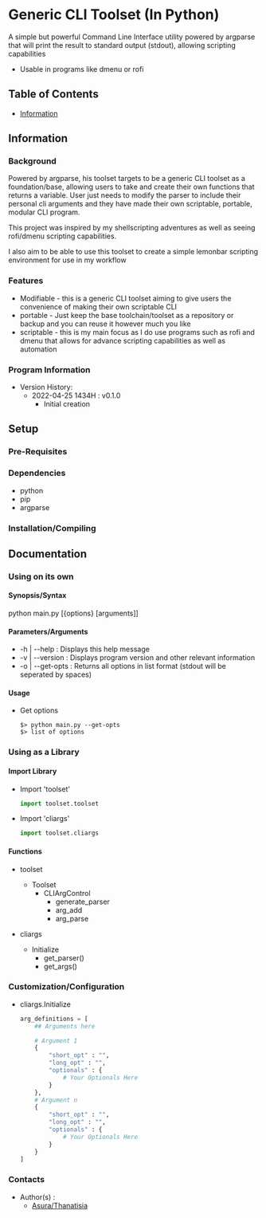 # Generic CLI Toolset (In Python)

A simple but powerful Command Line Interface utility powered by argparse that will print the result to standard output (stdout), allowing scripting capabilities

- Usable in programs like dmenu or rofi

## Table of Contents
- [Information](#information)

## Information

### Background

Powered by argparse, his toolset targets to be a generic CLI toolset as a foundation/base, allowing users to take and create their own functions that returns a variable. 
User just needs to modify the parser to include their personal cli arguments and they have made their own scriptable, portable, modular CLI program.

This project was inspired by my shellscripting adventures as well as seeing rofi/dmenu scripting capabilities.

I also aim to be able to use this toolset to create a simple lemonbar scripting environment for use in my workflow

### Features

+ Modifiable - this is a generic CLI toolset aiming to give users the convenience of making their own scriptable CLI 
+ portable - Just keep the base toolchain/toolset as a repository or backup and you can reuse it however much you like
+ scriptable - this is my main focus as I do use programs such as rofi and dmenu that allows for advance scripting capabilities as well as automation

### Program Information
- Version History:
	- 2022-04-25 1434H : v0.1.0
		- Initial creation

## Setup

### Pre-Requisites

### Dependencies
+ python
+ pip
+ argparse

### Installation/Compiling

## Documentation

### Using on its own

#### Synopsis/Syntax

python main.py [{options} [arguments]]

#### Parameters/Arguments

+ -h | --help : Displays this help message
+ -v | --version : Displays program version and other relevant information
+ -o | --get-opts : Returns all options in list format (stdout will be seperated by spaces)

#### Usage

+ Get options
	```console
	$> python main.py --get-opts
	$> list of options
	```

### Using as a Library

#### Import Library

- Import 'toolset'
	```python
	import toolset.toolset 
	```
- Import 'cliargs'
	```python
	import toolset.cliargs
	```

#### Functions

- toolset
	- Toolset
		- CLIArgControl
			+ generate_parser
			+ arg_add
			+ arg_parse

- cliargs
	- Initialize
		- get_parser()
		- get_args() 

### Customization/Configuration

- cliargs.Initialize
	```python
	arg_definitions = [
		## Arguments here

		# Argument 1
		{
			"short_opt" : "",
			"long_opt" : "",
			"optionals" : {
				# Your Optionals Here
			}
		},
		# Argument n
		{
			"short_opt" : "",
			"long_opt" : "",
			"optionals" : {
				# Your Optionals Here
			}
		}
	]
	```

### Contacts

- Author(s) : 
	- [Asura/Thanatisia](https://github.com/Thanatisia)